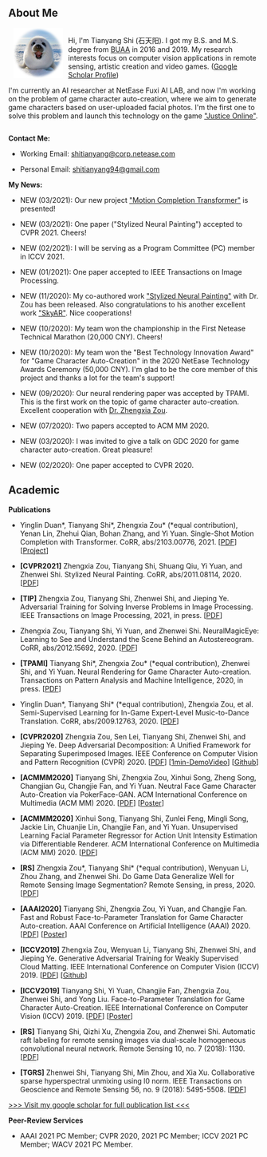## About Me

<div style="float: left; clear: both;" align="left">
<img src="logo.png" width="100" alt="logo" align=left style="margin:0 10px 0 10px"/>
<p>Hi, I'm Tianyang Shi (石天阳). I got my B.S. and M.S. degree from <a href="https://www.buaa.edu.cn">BUAA</a> in 2016 and 2019. My research interests focus on computer vision applications in remote sensing, artistic creation and video games. (<a href="https://scholar.google.com/citations?user=oPej400AAAAJ&hl=en">Google Scholar Profile</a>)</p>
<p>I'm currently an AI researcher at NetEase Fuxi AI LAB, and now I'm working on the problem of game character auto-creation, where we aim to generate game characters based on user-uploaded facial photos. I'm the first one to solve this problem and launch this technology on the game <a href="https://n.163.com">"Justice Online"</a>.</p>
</div>
<br clear="left" />

**Contact Me:**

+ Working Email: shitianyang@corp.netease.com

+ Personal Email: shitianyang94@gmail.com

**My News:**

+ NEW (03/2021): Our new project ["Motion Completion Transformer"](https://arxiv.org/abs/2103.00776) is presented!

+ NEW (03/2021): One paper ("Stylized Neural Painting") accepted to CVPR 2021. Cheers!

+ NEW (02/2021): I will be serving as a Program Committee (PC) member in ICCV 2021.

+ NEW (01/2021): One paper accepted to IEEE Transactions on Image Processing.

+ NEW (11/2020): My co-authored work ["Stylized Neural Painting"](https://jiupinjia.github.io/neuralpainter/) with Dr. Zou has been released. Also congratulations to his another excellent work ["SkyAR"](https://jiupinjia.github.io/skyar/). Nice cooperations!

+ NEW (10/2020): My team won the championship in the First Netease Technical Marathon (20,000 CNY). Cheers!

+ NEW (10/2020): My team won the "Best Technology Innovation Award" for "Game Character Auto-Creation" in the 2020 NetEase Technology Awards Ceremony (50,000 CNY). I'm glad to be the core member of this project and thanks a lot for the team's support!

+ NEW (09/2020): Our neural rendering paper was accepted by TPAMI. This is the first work on the topic of game character auto-creation. Excellent cooperation with [Dr. Zhengxia Zou](http://www-personal.umich.edu/~zzhengxi/#Honors).

+ NEW (07/2020): Two papers accepted to ACM MM 2020.

+ NEW (03/2020): I was invited to give a talk on GDC 2020 for game character auto-creation. Great pleasure!

+ NEW (02/2020): One paper accepted to CVPR 2020.

## Academic

**Publications**

+ Yinglin Duan\*, Tianyang Shi\*, Zhengxia Zou\* (\*equal contribution), Yenan Lin, Zhehui Qian, Bohan Zhang, and Yi Yuan. Single-Shot Motion Completion with Transformer. CoRR, abs/2103.00776, 2021. [[PDF](https://arxiv.org/abs/2103.00776)][[Project](https://github.com/FuxiCV/SSMCT)]

+ **\[CVPR2021\]** Zhengxia Zou, Tianyang Shi, Shuang Qiu, Yi Yuan, and Zhenwei Shi. Stylized Neural Painting. CoRR, abs/2011.08114, 2020. [[PDF](https://arxiv.org/pdf/2011.08114.pdf)]

+ **\[TIP\]** Zhengxia Zou, Tianyang Shi, Zhenwei Shi, and Jieping Ye. Adversarial Training for Solving Inverse Problems in Image Processing. IEEE Transactions on Image Processing, 2021, in press. [[PDF](http://www-personal.umich.edu/~zzhengxi/zzx_PDF/inverseGANs.pdf)]

+ Zhengxia Zou, Tianyang Shi, Yi Yuan, and Zhenwei Shi. NeuralMagicEye: Learning to See and Understand the Scene Behind an Autostereogram. CoRR, abs/2012.15692, 2020. [[PDF](https://arxiv.org/abs/2012.15692)]

+ **\[TPAMI\]** Tianyang Shi\*, Zhengxia Zou\* (\*equal contribution), Zhenwei Shi, and Yi Yuan. Neural Rendering for Game Character Auto-creation. Transactions on Pattern Analysis and Machine Intelligence, 2020, in press. [[PDF](https://ieeexplore.ieee.org/stamp/stamp.jsp?tp=&arnumber=9197693)]

+ Yinglin Duan\*, Tianyang Shi\* (\*equal contribution), Zhengxia Zou, et al. Semi-Supervised Learning for In-Game Expert-Level Music-to-Dance Translation. CoRR, abs/2009.12763, 2020. [[PDF](https://arxiv.org/pdf/2009.12763.pdf)]

+ **\[CVPR2020\]** Zhengxia Zou, Sen Lei, Tianyang Shi, Zhenwei Shi, and Jieping Ye. Deep Adversarial Decomposition: A Unified Framework for Separating Superimposed Images. IEEE Conference on Computer Vision and Pattern Recognition (CVPR) 2020. [[PDF](http://www-personal.umich.edu/~zzhengxi/zzx_PDF/CVPR2020.pdf)] [[1min-DemoVideo](http://www-personal.umich.edu/~zzhengxi/zzx_gallery/5946-1min.mp4)] [[Github](https://github.com/jiupinjia/Deep-adversarial-decomposition)]

+ **\[ACMMM2020\]** Tianyang Shi, Zhengxia Zou, Xinhui Song, Zheng Song, Changjian Gu, Changjie Fan, and Yi Yuan. Neutral Face Game Character Auto-Creation via PokerFace-GAN. ACM International Conference on Multimedia (ACM MM) 2020. [[PDF](https://arxiv.org/pdf/2008.07154.pdf)] [[Poster](pokerfacegan-ACMMM2020.png)]

+ **\[ACMMM2020\]** Xinhui Song, Tianyang Shi, Zunlei Feng, Mingli Song, Jackie Lin, Chuanjie Lin, Changjie Fan, and Yi Yuan. Unsupervised Learning Facial Parameter Regressor for Action Unit Intensity Estimation via Differentiable Renderer. ACM International Conference on Multimedia (ACM MM) 2020. [[PDF](https://arxiv.org/pdf/2008.08862.pdf)]

+ **\[RS\]** Zhengxia Zou\*, Tianyang Shi\* (\*equal contribution), Wenyuan Li, Zhou Zhang, and Zhenwei Shi. Do Game Data Generalize Well for Remote Sensing Image Segmentation? Remote Sensing, in press, 2020. [[PDF](https://www.mdpi.com/2072-4292/12/2/275)]

+ **\[AAAI2020\]** Tianyang Shi, Zhengxia Zou, Yi Yuan, and Changjie Fan. Fast and Robust Face-to-Parameter Translation for Game Character Auto-creation. AAAI Conference on Artificial Intelligence (AAAI) 2020. [[PDF](https://www.aaai.org/Papers/AAAI/2020GB/AAAI-ShiT.147.pdf)] [[Poster](frf2p-AAAI2020.png)]

+ **\[ICCV2019\]** Zhengxia Zou, Wenyuan Li, Tianyang Shi, Zhenwei Shi, and Jieping Ye. Generative Adversarial Training for Weakly Supervised Cloud Matting. IEEE International Conference on Computer Vision (ICCV) 2019. [[PDF](http://openaccess.thecvf.com/content_ICCV_2019/html/Zou_Generative_Adversarial_Training_for_Weakly_Supervised_Cloud_Matting_ICCV_2019_paper.html)] [[Github](https://github.com/jiupinjia/CloudMattingGAN)]

+ **\[ICCV2019\]** Tianyang Shi, Yi Yuan, Changjie Fan, Zhengxia Zou, Zhenwei Shi, and Yong Liu. Face-to-Parameter Translation for Game Character Auto-Creation. IEEE International Conference on Computer Vision (ICCV) 2019. [[PDF](https://arxiv.org/abs/1909.01064)] [[Poster](f2p-ICCV2019.png)]

+ **\[RS\]** Tianyang Shi, Qizhi Xu, Zhengxia Zou, and Zhenwei Shi. Automatic raft labeling for remote sensing images via dual-scale homogeneous convolutional neural network. Remote Sensing 10, no. 7 (2018): 1130. [[PDF](https://www.mdpi.com/2072-4292/10/7/1130)]

+ **\[TGRS\]** Zhenwei Shi, Tianyang Shi, Min Zhou, and Xia Xu. Collaborative sparse hyperspectral unmixing using l0 norm. IEEE Transactions on Geoscience and Remote Sensing 56, no. 9 (2018): 5495-5508. [[PDF](https://ieeexplore.ieee.org/abstract/document/8340224)]

[\>\>\> Visit my google scholar for full publication list \<\<\<](https://scholar.google.com/citations?user=oPej400AAAAJ&hl=en)

**Peer-Review Services**

+ AAAI 2021 PC Member; CVPR 2020, 2021 PC Member; ICCV 2021 PC Member; WACV 2021 PC Member.

